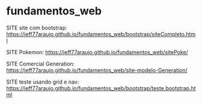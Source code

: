 # fundamentos_web
SITE site com bootstrap:
https://jeff77araujo.github.io/fundamentos_web/bootstrap/siteCompleto.html

SITE Pokemon:
https://jeff77araujo.github.io/fundamentos_web/sitePoke/

SITE Comercial Generation:
https://jeff77araujo.github.io/fundamentos_web/site-modelo-Generation/

SITE teste usando grid e nav:
https://jeff77araujo.github.io/fundamentos_web/bootstrap/teste.bootstrap.html
